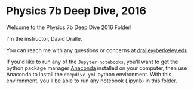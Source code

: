 # Physics 7b Deep Dive, 2016

Welcome to the Physics 7b Deep Dive 2016 Folder! 

I'm the instructor, David Dralle. 

You can reach me with any questions or concerns at [dralle@berkeley.edu](dralle@berkeley.edu)

If you'd like to run any of the `Jupyter notebooks`, you'll want to get
the python package manager [Anaconda](http://conda.pydata.org/docs/index.html) installed on your computer, then
use Anaconda to install the `deepdive.yml` python environment. With 
this environment, you'll be able to run any notebook (.ipynb) in this folder. 
